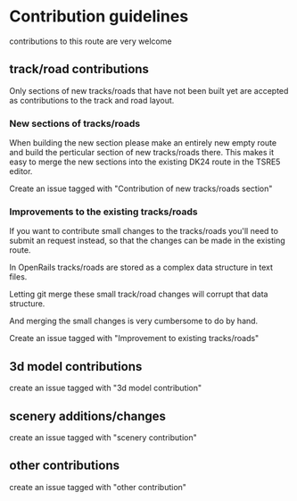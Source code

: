 
# Contribution guidelines

contributions to this route are very welcome

## track/road contributions

Only sections of new tracks/roads that have not been built yet are accepted as contributions to the track and road layout.

### New sections of tracks/roads
When building the new section please make an entirely new empty route and build the perticular section of new tracks/roads there.
This makes it easy to merge the new sections into the existing DK24 route in the TSRE5 editor.

Create an issue tagged with "Contribution of new tracks/roads section"

### Improvements to the existing tracks/roads

If you want to contribute small changes to the tracks/roads you'll need to submit an request instead, so that the changes can be made in the existing route.

In OpenRails tracks/roads are stored as a complex data structure in text files.

Letting git merge these small track/road changes will corrupt that data structure.

And merging the small changes is very cumbersome to do by hand.

Create an issue tagged with "Improvement to existing tracks/roads"


## 3d model contributions

create an issue tagged with "3d model contribution"

## scenery additions/changes

create an issue tagged with "scenery contribution"

## other contributions

create an issue tagged with "other contribution"